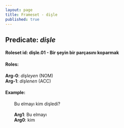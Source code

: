 ```yaml
---
layout: page
title: Frameset - dişle
published: true
---
```

<h2>Predicate: <i>dişle</i></h2>
<h4>Roleset id: dişle.01 - Bir şeyin bir parçasını koparmak<br>
<h4>Roles:</h4>
<b>Arg-0</b>: <i>dişleyen</i>  (NOM) <br>
<b>Arg-1</b>: <i>dişlenen</i>  (ACC) <br>
<h4>Example:</h4>
&emsp;&emsp;Bu elmayı kim dişledi?<br><br>
&emsp;&emsp;<b>Arg1</b>:  Bu elmayı<br>
&emsp;&emsp;<b>Arg0</b>:  kim<br>

